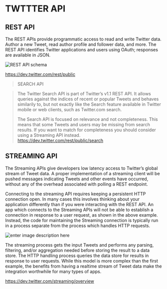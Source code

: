 TWTTTER API
============

REST API
------------
The REST APIs provide programmatic access to read and write Twitter data. Author a new Tweet, read author profile and follower data, and more. The REST API identifies Twitter applications and users using OAuth; responses are available in JSON.

![REST API schema](https://g.twimg.com/dev/documentation/image/streaming-intro-1_1.png)

 https://dev.twitter.com/rest/public

>SEARCH API

>The Twitter Search API is part of Twitter’s v1.1 REST API. It allows queries against the indices of recent or popular Tweets and behaves similarily to, but not exactly like the Search feature available in Twitter mobile or web clients, such as Twitter.com search.
>
>The Search API is focused on relevance and not completeness. This means that some Tweets and users may be missing from search results. If you want to match for completeness you should consider using a Streaming API instead.
>https://dev.twitter.com/rest/public/search

STREAMING API
--------------------

The Streaming APIs give developers low latency access to Twitter’s global stream of Tweet data. A proper implementation of a streaming client will be pushed messages indicating Tweets and other events have occurred, without any of the overhead associated with polling a REST endpoint.



Connecting to the streaming API requires keeping a persistent HTTP connection open. In many cases this involves thinking about your application differently than if you were interacting with the REST API.  An app which connects to the Streaming APIs will not be able to establish a connection in response to a user request, as shown in the above example. Instead, the code for maintaining the Streaming connection is typically run in a process separate from the process which handles HTTP requests. 

![enter image description here](https://g.twimg.com/dev/sites/default/files/images_documentation/streaming-intro-2_1.png)

The streaming process gets the input Tweets and performs any parsing, filtering, and/or aggregation needed before storing the result to a data store. The HTTP handling process queries the data store for results in response to user requests. While this model is more complex than the first example, the benefits from having a realtime stream of Tweet data make the integration worthwhile for many types of apps.

https://dev.twitter.com/streaming/overview

